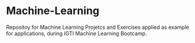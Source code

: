 # Machine-Learning
Repositoy for Machine Learning Projetcs and Exercises applied as example for applications, during IGTI Machine Learning Bootcamp.


